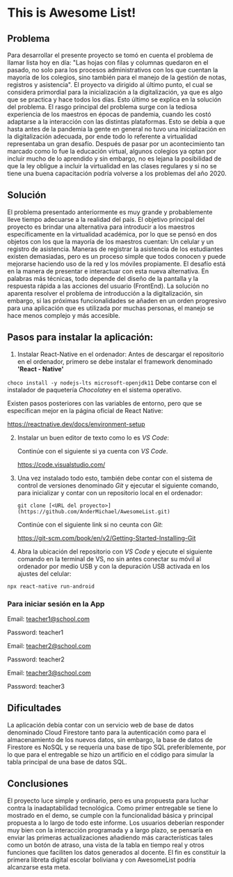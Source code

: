# This is Awesome List!

## Problema
Para desarrollar el presente proyecto se tomó en cuenta el problema de llamar lista hoy en día: "Las hojas con filas y columnas quedaron en el pasado, no solo para los procesos administrativos con los que cuentan la mayoría de los colegios, sino también para el manejo de la gestión de notas, registros y asistencia". El proyecto va dirigido al último punto, el cual se considera primordial para la inicialización a la digitalización, ya que es algo que se practica y hace todos los días. Esto último se explica en la solución del problema. 
El rasgo principal del problema surge con la tediosa experiencia de los maestros en épocas de pandemia, cuando les costó adaptarse a la interacción con las distintas plataformas. Esto se debía a que hasta antes de la pandemia la gente en general no tuvo una inicialización en la digitalización adecuada, por ende todo lo referente a virtualidad representaba un gran desafío.
Después de pasar por un acontecimiento tan marcado como lo fue la educación virtual, algunos colegios ya optan por incluir mucho de lo aprendido y sin embargo, no es lejana la posibilidad de que la ley obligue a incluir la virtualidad en las clases regulares y si no se tiene una buena capacitación podría volverse a los problemas del año 2020.

## Solución
El problema presentado anteriormente es muy grande y probablemente lleve tiempo adecuarse a la realidad del país. El objetivo principal del proyecto es brindar una alternativa para introducir a los maestros específicamente en la virtualidad académica, por lo que se pensó en dos objetos con los que la mayoría de los maestros cuentan: Un celular y un registro de asistencia. Maneras de registrar la asistencia de los estudiantes existen demasiadas, pero es un proceso simple que todos conocen y puede mejorarse haciendo uso de la red y los móviles propiamente. El desafío está en la manera de presentar e interactuar con esta nueva alternativa. En palabras más técnicas, todo depende del diseño de la pantalla y la respuesta rápida a las acciones del usuario (FrontEnd). La solución no aparenta resolver el problema de introducción a la digitalización, sin embargo, si las próximas funcionalidades se añaden en un orden progresivo para una aplicación que es utilizada por muchas personas, el manejo se hace menos complejo y más accesible.

## Pasos para instalar la aplicación:

1. Instalar React-Native en el ordenador: Antes de descargar el repositorio en el ordenador, primero se debe instalar el framework denominado **'React - Native'**

  `choco install -y nodejs-lts microsoft-openjdk11`  Debe contarse con el instalador de paquetería *Chocolatey* en el sistema operativo.
  
  Existen pasos posteriores con las variables de entorno, pero que se especifican mejor en la página oficial de React Native:
  
  https://reactnative.dev/docs/environment-setup

2. Instalar un buen editor de texto como lo es *VS Code*:
    
   Continúe con el siguiente si ya cuenta con *VS Code*.
   
   https://code.visualstudio.com/

3. Una vez instalado todo esto, también debe contar con el sistema de control de versiones denominado *Git* y ejecutar el siguiente comando, para inicializar y contar con un repositorio local en el ordenador:

    `git clone [<URL del proyecto>](https://github.com/AnderMichael/AwesomeList.git)`
    
    Continúe con el siguiente link si no ceunta con *Git*:
    
    https://git-scm.com/book/en/v2/Getting-Started-Installing-Git
    
4. Abra la ubicación del repositorio con *VS Code* y ejecute el siguiente comando en la terminal de VS, no sin antes conectar su móvil al ordenador por medio USB y con la depuración USB activada en los ajustes del celular:
  
  `npx react-native run-android`

### Para iniciar sesión en la App

Email: teacher1@school.com

Password: teacher1

Email: teacher2@school.com

Password: teacher2

Email: teacher3@school.com

Password: teacher3

## Dificultades
La aplicación debía contar con un servicio web de base de datos denominado Cloud Firestore tanto para la autenticación como para el almacenamiento de los nuevos datos, sin embargo, la base de datos de Firestore es NoSQL y se requería una base de tipo SQL preferiblemente, por lo que para el entregable se hizo un artificio en el código para simular la tabla principal de una base de datos SQL.
## Conclusiones
El proyecto luce simple y ordinario, pero es una propuesta para luchar contra la inadaptabilidad tecnológica. Como primer entregable se tiene lo mostrado en el demo, se cumple con la funcionalidad básica y principal propuesta a lo largo de todo este informe. Los usuarios deberían responder muy bien con la interacción programada y a largo plazo, se pensaría en enviar las primeras actualizaciones añadiendo más características tales como un botón de atraso, una vista de la tabla en tiempo real y otros funciones que faciliten los datos generados al docente. El fin es constituir la primera libreta digital escolar boliviana y con AwesomeList podría alcanzarse esta meta.
